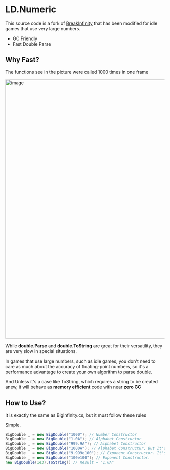 # LD.Numeric
This source code is a fork of [BreakInfinity](https://github.com/Razenpok/BreakInfinity.cs) that has been modified for idle games that use very large numbers.

- GC Friendly
- Fast Double Parse 

## Why Fast?
The functions see in the picture were called 1000 times in one frame

<img width="820" alt="image" src="https://github.com/shlifedev/FastBigDouble/assets/49047211/3623a23a-961d-435a-a555-e6f618d227a3">
 

While **double.Parse** and **double.ToString** are great for their versatility, they are very slow in special situations.

In games that use large numbers, such as idle games, you don't need to care as much about the accuracy of floating-point numbers, so it's a performance advantage to create your own algorithm to parse double.

And Unless it's a case like ToString, which requires a string to be created anew, it will behave as **memory efficient** code with near **zero GC**

## How to Use?
It is exactly the same as BigInfinity.cs, but it must follow these rules

Simple.
```cs
BigDouble _ = new BigDouble("1000"); // Number Constructor
BigDouble _ = new BigDouble("1.0A"); // Alphabet Constructor
BigDouble _ = new BigDouble("999.9A"); // Alphabet Constructor
BigDouble _ = new BigDouble("1000A"); // Alphabet Constructur, But It's Throw Error. Alphabet Number Allow -999.9~999.9 for performance.
BigDouble _ = new BigDouble("9.999e100"); // Exponent Constructor. It's Very Fast!!!!
BigDouble _ = new BigDouble("100e100"); // Exponent Constructor.
new BigDouble(1e3).ToString() // Result = "1.0A"
```


